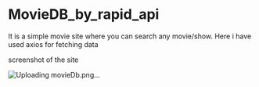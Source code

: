 # MovieDB_by_rapid_api
It is a simple movie site where you can search any movie/show. Here i have used axios for fetching data

screenshot of the site

![Uploading movieDb.png…]()

